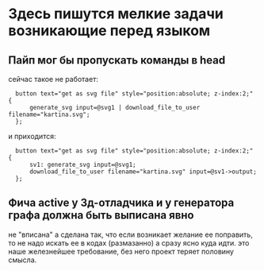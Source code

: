 # Здесь пишутся мелкие задачи возникающие перед языком

## Пайп мог бы пропускать команды в head
сейчас такое не работает:
```
  button text="get as svg file" style="position:absolute; z-index:2;" {
      generate_svg input=@svg1 | download_file_to_user filename="kartina.svg";
  };
```
и приходится:
```
  button text="get as svg file" style="position:absolute; z-index:2;" {
      sv1: generate_svg input=@svg1;
      download_file_to_user filename="kartina.svg" input=@sv1->output;
  };
```

## Фича active у 3д-отладчика и у генератора графа должна быть выписана явно
не "вписана" а сделана так, что если возникает желание ее поправить,
то не надо искать ее в кодах (размазанно) а сразу ясно куда идти.
это наше железнейшее требование, без него проект теряет половину смысла.
